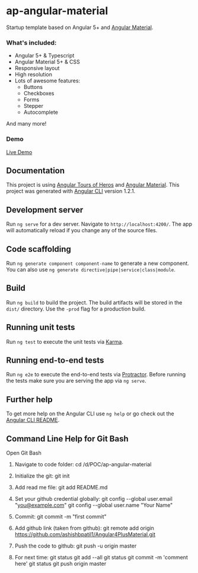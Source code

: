 # ap-angular-material

Startup template based on Angular 5+ and [Angular Material](https://material.angular.io).


### What's included:

- Angular 5+ & Typescript
- Angular Material 5+ & CSS
- Responsive layout
- High resolution
- Lots of awesome features:
  - Buttons
  - Checkboxes
  - Forms
  - Stepper
  - Autocomplete
  
And many more!

### Demo

<a target="_blank" href="https://ap-angular-material.stackblitz.io/dashboard">Live Demo</a>

## Documentation
This project is using [Angular Tours of Heros](https://angular.io/tutorial) and [Angular Material](https://material.angular.io).
This project was generated with [Angular CLI](https://github.com/angular/angular-cli) version 1.2.1.

## Development server

Run `ng serve` for a dev server. Navigate to `http://localhost:4200/`. The app will automatically reload if you change any of the source files.

## Code scaffolding

Run `ng generate component component-name` to generate a new component. You can also use `ng generate directive|pipe|service|class|module`.

## Build

Run `ng build` to build the project. The build artifacts will be stored in the `dist/` directory. Use the `-prod` flag for a production build.

## Running unit tests

Run `ng test` to execute the unit tests via [Karma](https://karma-runner.github.io).

## Running end-to-end tests

Run `ng e2e` to execute the end-to-end tests via [Protractor](http://www.protractortest.org/).
Before running the tests make sure you are serving the app via `ng serve`.

## Further help

To get more help on the Angular CLI use `ng help` or go check out the [Angular CLI README](https://github.com/angular/angular-cli/blob/master/README.md).


## Command Line Help for Git Bash
Open Git Bash
1. Navigate to code folder:
cd /d/POC/ap-angular-material

2. Initialize the git:
git init

3. Add read me file:
git add README.md

4. Set your github credential globally:
git config --global user.email "you@example.com"
git config --global user.name "Your Name"

5. Commit:
git commit -m "first commit"

6. Add github link (taken from github):
git remote add origin https://github.com/ashishbpatil1/Angular4PlusMaterial.git

7. Push the code to github:
git push -u origin master

9. For next time:
git status
git add --all
git status
git commit -m 'comment here'
git status
git push origin master

